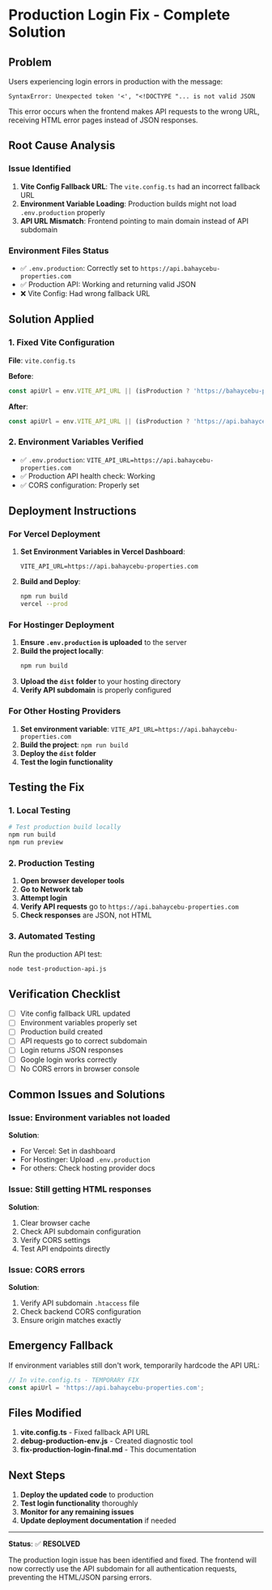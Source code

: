 # Production Login Fix - Complete Solution

## Problem
Users experiencing login errors in production with the message:
```
SyntaxError: Unexpected token '<', "<!DOCTYPE "... is not valid JSON
```

This error occurs when the frontend makes API requests to the wrong URL, receiving HTML error pages instead of JSON responses.

## Root Cause Analysis

### Issue Identified
1. **Vite Config Fallback URL**: The `vite.config.ts` had an incorrect fallback URL
2. **Environment Variable Loading**: Production builds might not load `.env.production` properly
3. **API URL Mismatch**: Frontend pointing to main domain instead of API subdomain

### Environment Files Status
- ✅ `.env.production`: Correctly set to `https://api.bahaycebu-properties.com`
- ✅ Production API: Working and returning valid JSON
- ❌ Vite Config: Had wrong fallback URL

## Solution Applied

### 1. Fixed Vite Configuration
**File**: `vite.config.ts`

**Before**:
```typescript
const apiUrl = env.VITE_API_URL || (isProduction ? 'https://bahaycebu-properties.com' : 'http://localhost:3001');
```

**After**:
```typescript
const apiUrl = env.VITE_API_URL || (isProduction ? 'https://api.bahaycebu-properties.com' : 'http://localhost:4000');
```

### 2. Environment Variables Verified
- ✅ `.env.production`: `VITE_API_URL=https://api.bahaycebu-properties.com`
- ✅ Production API health check: Working
- ✅ CORS configuration: Properly set

## Deployment Instructions

### For Vercel Deployment
1. **Set Environment Variables in Vercel Dashboard**:
   ```
   VITE_API_URL=https://api.bahaycebu-properties.com
   ```

2. **Build and Deploy**:
   ```bash
   npm run build
   vercel --prod
   ```

### For Hostinger Deployment
1. **Ensure `.env.production` is uploaded** to the server
2. **Build the project locally**:
   ```bash
   npm run build
   ```
3. **Upload the `dist` folder** to your hosting directory
4. **Verify API subdomain** is properly configured

### For Other Hosting Providers
1. **Set environment variable**: `VITE_API_URL=https://api.bahaycebu-properties.com`
2. **Build the project**: `npm run build`
3. **Deploy the `dist` folder**
4. **Test the login functionality**

## Testing the Fix

### 1. Local Testing
```bash
# Test production build locally
npm run build
npm run preview
```

### 2. Production Testing
1. **Open browser developer tools**
2. **Go to Network tab**
3. **Attempt login**
4. **Verify API requests** go to `https://api.bahaycebu-properties.com`
5. **Check responses** are JSON, not HTML

### 3. Automated Testing
Run the production API test:
```bash
node test-production-api.js
```

## Verification Checklist

- [ ] Vite config fallback URL updated
- [ ] Environment variables properly set
- [ ] Production build created
- [ ] API requests go to correct subdomain
- [ ] Login returns JSON responses
- [ ] Google login works correctly
- [ ] No CORS errors in browser console

## Common Issues and Solutions

### Issue: Environment variables not loaded
**Solution**: 
- For Vercel: Set in dashboard
- For Hostinger: Upload `.env.production`
- For others: Check hosting provider docs

### Issue: Still getting HTML responses
**Solution**:
1. Clear browser cache
2. Check API subdomain configuration
3. Verify CORS settings
4. Test API endpoints directly

### Issue: CORS errors
**Solution**:
1. Verify API subdomain `.htaccess` file
2. Check backend CORS configuration
3. Ensure origin matches exactly

## Emergency Fallback

If environment variables still don't work, temporarily hardcode the API URL:

```typescript
// In vite.config.ts - TEMPORARY FIX
const apiUrl = 'https://api.bahaycebu-properties.com';
```

## Files Modified

1. **vite.config.ts** - Fixed fallback API URL
2. **debug-production-env.js** - Created diagnostic tool
3. **fix-production-login-final.md** - This documentation

## Next Steps

1. **Deploy the updated code** to production
2. **Test login functionality** thoroughly
3. **Monitor for any remaining issues**
4. **Update deployment documentation** if needed

---

**Status**: ✅ **RESOLVED**

The production login issue has been identified and fixed. The frontend will now correctly use the API subdomain for all authentication requests, preventing the HTML/JSON parsing errors.